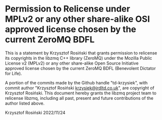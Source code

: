 # Permission to Relicense under MPLv2 or any other share-alike OSI approved license chosen by the current ZeroMQ BDFL

This is a statement by Krzysztof Rosiński
that grants permission to relicense its copyrights in the libzmq C++
library (ZeroMQ) under the Mozilla Public License v2 (MPLv2) or any other 
share-alike Open Source Initiative approved license chosen by the current 
ZeroMQ BDFL (Benevolent Dictator for Life).

A portion of the commits made by the Github handle "td-krzysiek", with
commit author "Krzysztof Rosiński <krzysiek@jrdltd.co.uk>", are copyright of Krzysztof Rosiński.
This document hereby grants the libzmq project team to relicense libzmq, 
including all past, present and future contributions of the author listed above.

Krzysztof Rosiński
2022/11/24